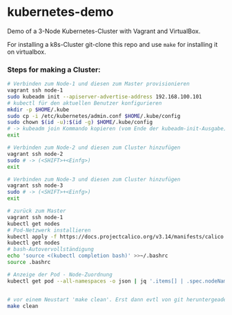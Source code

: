 # kubernetes-demo
Demo of a 3-Node Kubernetes-Cluster with Vagrant and VirtualBox.

For installing a k8s-Cluster git-clone this repo and use ```make``` for installing it on virtualbox.

### Steps for making a Cluster:

```bash
# Verbinden zum Node-1 und diesen zum Master provisionieren
vagrant ssh node-1
sudo kubeadm init --apiserver-advertise-address 192.168.100.101
# kubectl für den aktuellen Benutzer konfigurieren
mkdir -p $HOME/.kube
sudo cp -i /etc/kubernetes/admin.conf $HOME/.kube/config
sudo chown $(id -u):$(id -g) $HOME/.kube/config
# -> kubeadm join Kommando kopieren (vom Ende der kubeadm-init-Ausgabe) (<STRG>+<Einfg>)
exit

# Verbinden zum Node-2 und diesen zum Cluster hinzufügen
vagrant ssh node-2
sudo # -> (<SHIFT>+<Einfg>)
exit

# Verbinden zum Node-3 und diesen zum Cluster hinzufügen
vagrant ssh node-3
sudo # -> (<SHIFT>+<Einfg>)
exit

# zurück zum Master
vagrant ssh node-1
kubectl get nodes
# Pod-Netzwerk installieren
kubectl apply -f https://docs.projectcalico.org/v3.14/manifests/calico.yaml
kubectl get nodes
# bash-Autovervollständigung
echo 'source <(kubectl completion bash)' >>~/.bashrc
source .bashrc

# Anzeige der Pod - Node-Zuordnung
kubectl get pod --all-namespaces -o json | jq '.items[] | .spec.nodeName + " -> " + .metadata.name'


# vor einem Neustart 'make clean'. Erst dann evtl von git heruntergeadenes Verzeichnis löschen. Sonst fehlt der Rückgriff auf die Konfigurationsdatei, wenn ich zu früh das Verzeichnis lösche.
make clean

```